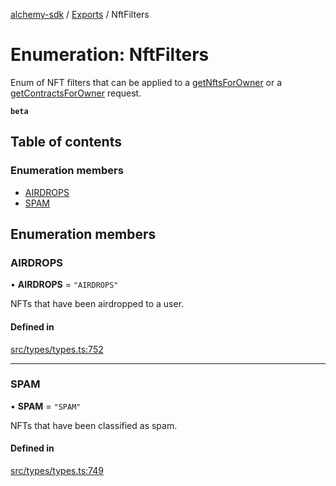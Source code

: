[alchemy-sdk](../README.md) / [Exports](../modules.md) / NftFilters

# Enumeration: NftFilters

Enum of NFT filters that can be applied to a [getNftsForOwner](../classes/NftNamespace.md#getnftsforowner) or a
[getContractsForOwner](../classes/NftNamespace.md#getcontractsforowner) request.

**`beta`**

## Table of contents

### Enumeration members

- [AIRDROPS](NftFilters.md#airdrops)
- [SPAM](NftFilters.md#spam)

## Enumeration members

### AIRDROPS

• **AIRDROPS** = `"AIRDROPS"`

NFTs that have been airdropped to a user.

#### Defined in

[src/types/types.ts:752](https://github.com/alchemyplatform/alchemy-sdk-js/blob/c7197b9/src/types/types.ts#L752)

___

### SPAM

• **SPAM** = `"SPAM"`

NFTs that have been classified as spam.

#### Defined in

[src/types/types.ts:749](https://github.com/alchemyplatform/alchemy-sdk-js/blob/c7197b9/src/types/types.ts#L749)
